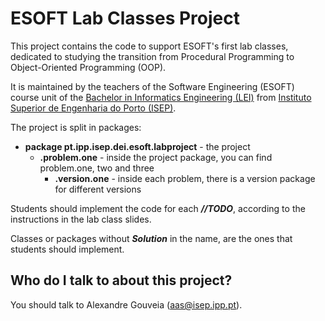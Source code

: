 # ESOFT Lab Classes Project

This project contains the code to support ESOFT's first lab classes, dedicated to studying the transition from Procedural Programming to Object-Oriented Programming (OOP).

It is maintained by the teachers of the Software Engineering (ESOFT) course unit of the [Bachelor in Informatics Engineering (LEI)](https://www.isep.ipp.pt/Course/Course/26) from [Instituto Superior de Engenharia do Porto (ISEP)](https://www.isep.ipp.pt).

The project is split in packages:

* **package pt.ipp.isep.dei.esoft.labproject** - the project
    * **.problem.one** - inside the project package, you can find problem.one, two and three
      * **.version.one** - inside each problem, there is a version package for different versions

Students should implement the code for each **_//TODO_**, according to the instructions in the lab class slides.

Classes or packages without **_Solution_** in the name, are the ones that students should implement.

## Who do I talk to about this project?

You should talk to Alexandre Gouveia ([aas@isep.ipp.pt](mailto:aas@isep.ipp.pt)).